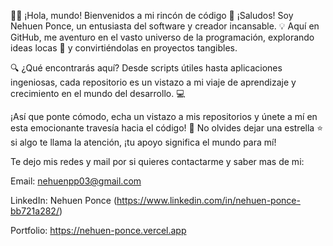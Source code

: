 👨‍💻 ¡Hola, mundo! Bienvenidos a mi rincón de código 🚀
¡Saludos! Soy Nehuen Ponce, un entusiasta del software y creador incansable. 💡 Aquí en GitHub, me aventuro en el vasto universo de la programación, explorando ideas locas 💭 y convirtiéndolas en proyectos tangibles.

🔍 ¿Qué encontrarás aquí? Desde scripts útiles hasta aplicaciones ingeniosas, cada repositorio es un vistazo a mi viaje de aprendizaje y crecimiento en el mundo del desarrollo. 💻

¡Así que ponte cómodo, echa un vistazo a mis repositorios y únete a mí en esta emocionante travesía hacia el código! 🌟 No olvides dejar una estrella ⭐ si algo te llama la atención, ¡tu apoyo significa el mundo para mí!

Te dejo mis redes y mail por si quieres contactarme y saber mas de mi:

Email: nehuenpp03@gmail.com

LinkedIn: Nehuen Ponce (https://www.linkedin.com/in/nehuen-ponce-bb721a282/)

Portfolio: https://nehuen-ponce.vercel.app
